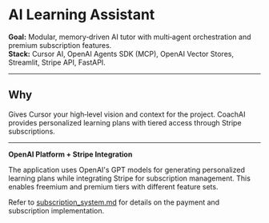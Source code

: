 # AI Learning Assistant

**Goal:** Modular, memory‑driven AI tutor with multi‑agent orchestration and premium subscription features.  
**Stack:** Cursor AI, OpenAI Agents SDK (MCP), OpenAI Vector Stores, Streamlit, Stripe API, FastAPI.

---

## Why
Gives Cursor your high‑level vision and context for the project. CoachAI provides personalized learning plans with tiered access through Stripe subscriptions.

---

**OpenAI Platform + Stripe Integration**

The application uses OpenAI's GPT models for generating personalized learning plans while integrating Stripe for subscription management. This enables freemium and premium tiers with different feature sets.

Refer to [subscription_system.md](./subscription_system.md) for details on the payment and subscription implementation. 